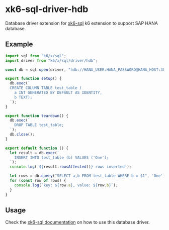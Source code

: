 # xk6-sql-driver-hdb

Database driver extension for [xk6-sql](https://github.com/grafana/xk6-sql) k6 extension to support SAP HANA database.

## Example

```JavaScript file=examples/example.js
import sql from "k6/x/sql";
import driver from "k6/x/sql/driver/hdb";

const db = sql.open(driver, "hdb://HANA_USER:HANA_PASSWORD@HANA_HOST:30015");

export function setup() {
  db.exec(`
  CREATE COLUMN TABLE test_table (
    a INT GENERATED BY DEFAULT AS IDENTITY,
    b TEXT);
  `);
}

export function teardown() {
  db.exec(`
    DROP TABLE test_table;
  `);
  db.close();
}

export default function () {
  let result = db.exec(`
    INSERT INTO test_table (b) VALUES ('One');
  `);
  console.log(`${result.rowsAffected()} rows inserted`);

  let rows = db.query("SELECT a,b FROM test_table WHERE b = $1", 'One');
  for (const row of rows) {
    console.log(`key: ${row.a}, value: ${row.b}`);
  }
}
```

## Usage

Check the [xk6-sql documentation](https://github.com/grafana/xk6-sql) on how to use this database driver.
